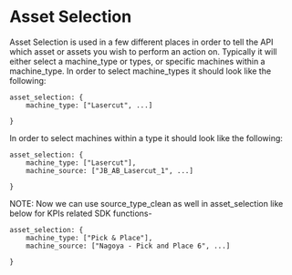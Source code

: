 # Asset Selection
Asset Selection is used in a few different places in order to tell the API which asset or assets you wish to perform an action on.  Typically it will either select a machine_type or types, or specific machines within a machine_type. In order to select machine_types it should look like the following:
```
asset_selection: {
    machine_type: ["Lasercut", ...]

}
```

In order to select machines within a type it should look like the following:
```
asset_selection: {
    machine_type: ["Lasercut"],
    machine_source: ["JB_AB_Lasercut_1", ...]

}
```


NOTE: Now we can use source_type_clean as well in asset_selection like below for KPIs related SDK functions-

```
asset_selection: {
    machine_type: ["Pick & Place"],
    machine_source: ["Nagoya - Pick and Place 6", ...]

}
```